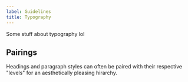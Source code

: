 ```yaml
---
label: Guidelines
title: Typography
---
```


<page-intro>Some stuff about typography lol</page-intro>

<component
    name="All types"
    component="typography"
    variation="typography"
    >
</component>

## Pairings

Headings and paragraph styles can often be paired with their respective "levels" for an aesthetically pleasing hirarchy.

<component
    name=".ray-h3 + .ray-p3"
    component="typography"
    variation="typography-h3p3"
    >
</component>
